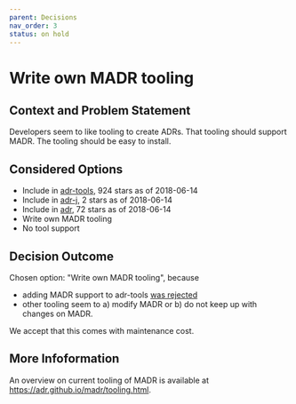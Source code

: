 ```yaml
---
parent: Decisions
nav_order: 3
status: on hold
---
```

# Write own MADR tooling

## Context and Problem Statement

Developers seem to like tooling to create ADRs.
That tooling should support MADR.
The tooling should be easy to install.

## Considered Options

* Include in [adr-tools](https://github.com/npryce/adr-tools), 924 stars as of 2018-06-14
* Include in [adr-j](https://github.com/adoble/adr-j), 2 stars as of 2018-06-14
* Include in [adr](https://github.com/phodal/adr), 72 stars as of 2018-06-14
* Write own MADR tooling
* No tool support

## Decision Outcome

Chosen option: "Write own MADR tooling", because

* adding MADR support to adr-tools [was rejected](https://github.com/npryce/adr-tools/pull/43)
* other tooling seem to a) modify MADR or b) do not keep up with changes on MADR.

We accept that this comes with maintenance cost.

## More Infoformation

An overview on current tooling of MADR is available at <https://adr.github.io/madr/tooling.html>.
